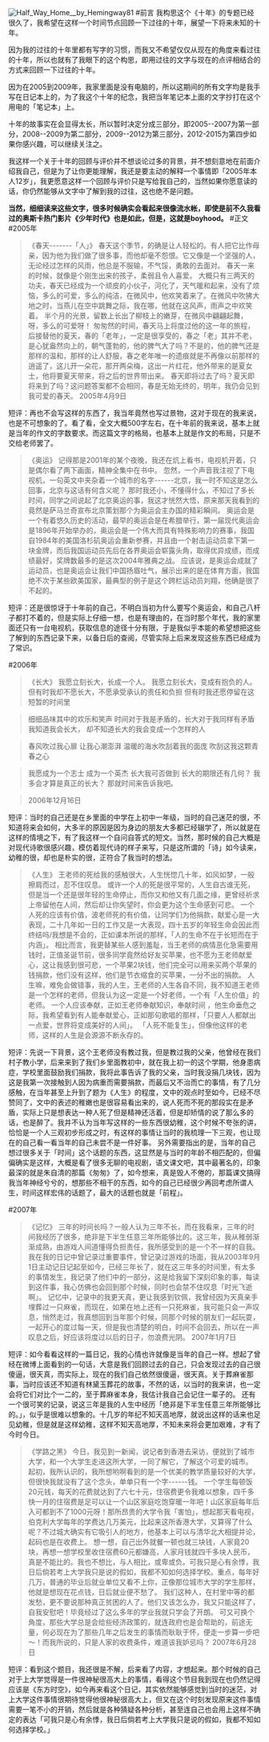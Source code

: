 ![Half_Way_Home__by_Hemingway81](http://hktkdy.qiniudn.com/_Half_Way_Home__by_Hemingway81.png)
#前言
我构思这个《十年》的专题已经很久了，我希望在这样一个时间节点回顾一下过往的十年，展望一下将来未知的十年。

因为我的过往的十年里都有写字的习惯，而我又不希望仅仅从现在的角度来看过往的十年，所以也就有了我眼下的这个构思，即用过往的文字与现在的点评相结合的方式来回顾一下过往的十年。

因为在2005到2009年，我家里面是没有电脑的，所以这期间的所有文字均是我手写在日记本上的，为了我这个十年的纪念，我把当年笔记本上面的文字抄打在这个用电的「笔记本」上。

十年的故事实在会显得太长，所以暂时决定分成三部分，即2005--2007为第一部分，2008--2009为第二部分，2009--2012为第三部分，2012-2015为第四步如果你感兴趣，可以继续关注之。

我这样一个关于十年的回顾与评价并不想谈论过多的背景，并不想刻意地在前面介绍我自己，但是为了让你更能理解，我还是要主动的解释一个事情即「2005年本人12岁」，我更愿意这样一个回顾与评价只是写给我自己的，当然如果你愿意读的话，你仍然能够从文字中了解到我的过往，这也绝不是问题。
 


**当然，细细读来这些文字，很多时候确实会看起来很像流水帐，即使是前不久我看过的奥斯卡热门影片《少年时代》也是如此，但是，这就是boyhood。**
#正文
#2005年

>《春天-------「人」》
春天这个季节，的确是让人轻松的。有人把它比作母亲，因为他为我们做了很多事，而他却毫不怨恨。它又像是一个坚强的人，无论经过怎样的风雨，他总是不服输，不气馁，勇敢的去面对。
春天一来的时候，就像是个刚生出来的孩子，柔弱且令人喜爱。
大概只有三两天的功夫，春天已经成为一个顽皮的小伙子，河化了，天气暖和起来，没有了烦恼，多么的可爱，多么的纯洁，在微风中，他欢笑着来了。在微风中吹拂大地之时，当燕儿在空中跳舞之际，我在哪，他就在这风声，雨声之中欢笑着。
半个月的光景，留数上长出了柳枝上的嫩芽，在微风中翩翩起舞，呀，多么的可爱呀！
匆匆然的时间，春天马上将度过他的这一年的旅程，后接替他的夏天，春的「老年」，一定是很享受的，春之「老」其并不老，是心犹盎然向上的，朝气蓬勃的，他的脾气大了吗？不是的，他的脾气还是那样的温和，那样的让人舒服，春之老年唯一的遗痕就是不再像以前那样的逍遥了，这儿开一朵花，那开两朵梅，这出一片红花，他外带来的是夏女士，他将要夏天带来，将之后的世界带出来。
春天即将过去了吗？夏天即将来到了吗？这问题答案都不会相同，春是无始无终的，明年，我仍会见到我可爱的春天。
2005年4月9日

短评：再也不会写这样的东西了，我当年竟然也写过景物，这对于现在的我来说，也是不可想象的了。看了看，全文大概500字左右，在十年前的我来说，基本上就是当年的作文的字数要求。而这篇文字的格局，也基本上就是作文的布局，只是不交给老师罢了。
>《奥运》
记得那是2001年的某个夜晚，我还在炕上看书，电视机开着，只是偶尔看了两下画面，精神全集中在书中。
忽然，一个声音我注视了下电视机，一句英文中夹杂着一个城市的名字------北京，我一时不知这是怎么回事，北京与这话有何含义呢？
那时我还小，不懂得什么，不知过了多长时间，同学之间说起了北京奥运的事，我这才恍然大悟，原来那天我看到的竟然是萨马兰奇宣布北京策划那个为奥运会主办国的精彩瞬间。
奥运会是一个有着悠久历史的活动，最早的奥运会是在希腊举行，第一届现代奥运会是1896年开始举办的，奥运会是一个伟大而具有特殊影响力的赛事，我国自1984年的美国洛杉矶奥运会重新参赛，并且由一个射击运动员拿下第一块金牌，而后我国运动员先后在各界奥运会崭露头角，取得优异成绩，而成绩最好，奖牌数最多的是这次2004年雅典之战。
应该说，是奥运会成就了运动员，也是奥运会让我们中国扬眉吐气，展示出来的是在体育方面，我国绝不次于某些欧美国家，最典型的例子是这个跨栏运动员刘翔，他确是很了不起的。

短评：还是很惊讶于十年前的自己，不明白当初为什么要写个奥运会，和自己八杆子都打不着的，但是实际上仔细一想，也是有理由的，在当时那个年代，我的家里面还只有一台电视机，获取信息的途径十分有限，于是我似乎本能的希望想把这些了解到的东西记录下来，以备日后的查阅，尽管实际上后来发现这些东西已经成为了常识。



#2006年
>《长大》
我愿立刻长大，长成一个人。
我愿立刻长大，变成有抱负的人。
但有时我却不愿长大，不愿承受承认的责任和负担
但有时我还愿停留在这短暂的时间里

>细细品味其中的欢乐和笑声
时间对于我是矛盾的，长大对于我同样有矛盾
我知道我会长大，
却不知道长大的我会变成一个怎样的人

>春风吹过我心扉
让我心潮澎湃
温暖的海水吹刮着我的面庞
吹刮这我这颗青春之心

>我愿成为一个志士
成为一个英杰
长大我可否做到
长大的期限还有几何？
我多会才算是真正的长大？
那就时间来告诉我吧。

>2006年12月16日

短评：当时的自己还是在乡里面的中学在上初中一年级，当时的自己迷茫的很，不知道将来会如何，大多半的原因是因为身边的朋友大多都已经辍学了，所以就是在这样的情境之下，有了我这样一个自问自答式的短文。当然，那时候的自己大概是对现代诗歌很感兴趣，模仿着现代诗的样子来写，只是这所谓的「诗」如今读来，幼稚的很，却也是朴实的很，正符合了我当时的想法。

>《人生》
王老师的死给我的感触很大，人生恍惚几十年，如风如梦，一般擦肩而过，忍不住叹息。
或许一个人的死是很平常的，人生自古谁无死，但是当一个还是很年轻的生命停止，而你又和他又有几面之缘，更曾经祈求上帝留他在人间，然后却让你失望时，你会更为这个生命感到可悲。
一个人死的应该有价值，波老师死的有价值，让同学们为他捐款，献爱心是一大表现，二十几年如一日的工作又是一大表现，四十五岁的年轻生命会因此而终结吗/我想是不会的，正如课本所说的那样，「人的生命不在于长短而在于内涵」。
相比而言，我更替某些人感到羞耻，当王老师的病情恶化急需要用钱时，正值圣诞节前，很多同学竟然给好友买苹果，也不愿为王老师献爱心，这让我感到很可悲，一个苹果2块钱，他们完全可以用来买两个苹果的钱捐款，他们没有这样，他们是节衣缩食的买苹果，一分不出的捐款。
人生嘛，难免会做错事，我的人生，王老师的人生各自不同，我不知道王老师是一个怎样的老师，但我认为这一定是一个好老师，一个有「人生价值」的老师。
一个人应该奉献，正如王老师奉献知识，奉献时间 ，他生命垂危之际，我希望看到有人能奉献爱心，正如那句歌唱的那样，「只要人人都献出一点爱，世界将变成美好的人间」。
「人死不能复生」，但像他这样的老师，这样的人生是会源源不断永存的。


短评：先说一下背景，这个王老师没有教过我，但是教过我的父亲，他曾经在我们村子教小学，后来来到了我们乡里面教初中，就在我上初一的这个学期，他身患病症，学校里面鼓励我们捐款，我将此事告诉了我的父亲，当时我没捐几块钱，因为这是我第一次接触到人因为病重而需要捐款，而最后又不治而亡的事情，有了几分感触，在当年甚至上升到了题为《人生》的程度，文中的观点时至如今，已经不尽赞同了，文中的表述的稚嫩也是很容易看出来的，说人死而不死的那段实在是矛盾，实际上只是想表达一种人死了但是精神还活着，但是却矫情的说了那么多的话，也是醉了。我并不认为当年写这样的一些东西很幼稚，这个时候不夸张的讲，恰恰是一个人三观初步形成之时，有这样的事情让当时的我梳理一下三观，也让现在的自己看一看当年的自己未尝不是一件好事。
另外需要指出的是，当年的自己想过很多关于「时间」这个话题的东西，这显然是与当时的年龄不相匹配的，但偏偏确实是这样，大概是看了很多无聊的电视剧，语文课文吧，其中最著名的，印象最深的就是朱自清的那篇《匆匆》了，如今想来，真是毁人不倦的，那篇课文搞得我当年神经兮兮的，想那些不相干的东西，如今的自己已经很少再回考虑所谓人生，时间这样宏伟的话题了，最大的话题也就是「前程」。

#2007年
>《记忆》
三年的时间长吗？一般人认为三年不长，而在我看来，三年的时间我经历了很多，绝非是下半生任意三年所能够比的。这三年，我从稚弱渐渐成熟，由游戏人间道懂得负担责任，我所感受到的是一个不一样的自我。
我在我的日记中曾记录过重要事件，曾记录过游戏的场面，我从2003年9月1日主动记日记起至如今，已经三年长了，就在这三年多的时间里，有太多的事情发生，我记录了他们中的一部分，这是给我留下深刻印象的事，每读到这件事，我心仿佛也会回到那个时候，同时也会禁不住叹息「时光飞逝啊」。
记忆中，记录中的我更天真，更让我感到钦佩，我曾经因为天真亲手埋葬过一只麻雀，而现在，如果在地上还有一只死麻雀，我可能只会一声叹息，悄然走过，我真想回到当年那个时候，同那个时候的朋友们一起玩耍，一起开心的度过每一天，但是我也清楚的明白，时间不会回去，所以在一声叹息之后，好应该将度过以后的日子，勿浪费光阴。
2007年1月7日


短评：如今看看这样的一篇日记，我的心情也许就像是当年的自己一样。想起了曾经在微博上面看到的一句话，大意是我们回顾过去的自己，只会发现过去的自己很傻逼，很天真，而实际上，现在的我们自己依然很傻逼，很天真。关于葬麻雀那事，当时应该还不知道有林黛玉葬花的故事，不然的话，以当时的我来讲，也一定会将它们对比个一二的，至于葬麻雀本身，我估计我自己会记住一辈子的。
还有一个很可笑的记录，说这三年是我的人生中经历「绝非是下半生任意三年所能够比的。」，似乎是很难以想象的。十几岁的年纪不知天高地厚，就说出这样的话来也足见幼稚，但是就是这样幼稚，这样不知天高地厚，不知未来将会更加艰难，才有了今时今日。


>《学路之黑》
今日，我见到一新闻，说记者到香港去采访，便就到了城市大学，和一个大学生走进这所大学，一同了解它，了解这个可爱的城市。
起初，我所认识的，我所想哟啊看到的是一个优美的教学质量较好的大学，但很快我就没有了这个念头，单单只有一个字------钱。
一个学生每顿饭20元钱，每天的花费就达到了六七十元，住宿费更令我难以想象，四千多快一月的住宿费是足可以让一个山区家庭吃饱穿暖一年吧！山区家庭每年后入可都到不了1000元呀！那所昂贵的大学令我「害怕」，想起那天看电视，伯克利大学每年的学费达几万美元，比起来这所香港大学，又算得了什么呢？不过城大确实有它吸引人的地方，他基本上可以与清华北大相提并论，起码也是在收费上。
想一想，自己出外就餐一顿也就三块钱，人家竟20块，再想一想学校里收住宿费60元都嫌高，人家月钱就四千多块人民币，真是不能比的。我也不想比，与人相比，或卑或负。可我只是心有余悸，我日后倘若考上大学我只是说的假如，我都不知如何选择学校。重点，每年好几万，普通的毕业后就业单位又看不上你，正像那位城市大学的学生那样，他就是想现在花点钱，日后就业便不愁了。
我们这种人，在村里中等的都发愁，更不要说那种真正贫困的人了。他们又该怎么办，我又只能这样了，自我安慰吧！毕竟经过了这么多年的学业我就只学会了开朗。
可又可换个角度，那些大学总是会给些经济政策的，就连政府也是会帮助的，前途无量，何必现在为了那些几年之后发生的事情而耿耿于怀，便走一步算一步吧～！而我所说的，只是人家的收费条件，难道该我妒忌吗？
2007年6月28日

短评：看到这个题目，我还很是不解，后来看了内容，才想起来。那个时候的自己对于上大学觉得是一件很神秘很高大上的事情，看得这个节目我到现在也仍然记得应该是《东方时空》，如今再来看这个日记，其实依然能够感觉到当时的迷茫，对上大学这件事情很期待觉得他很神秘很高大上，但又在这个时刻发现原来这件事情需要一笔不小的开销，然后就是各种猜疑各种分析，甚至连自己也会用上这样不确定的表达「可我只是心有余悸，我日后倘若考上大学我只是说的假如，我都不知如何选择学校。」

